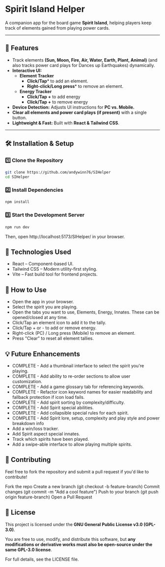 # Spirit Island Helper
A companion app for the board game **Spirit Island**, helping players keep track of elements gained from playing power cards.


---

## 🌟 Features
- Track elements **(Sun, Moon, Fire, Air, Water, Earth, Plant, Animal)** (and also tracks power card plays for Dances up Earthquakes) dynamically.
- **Interactive UI:**  
  - **Element Tracker**
    - **Click/Tap*** to add an element.  
    - **Right-click/Long press*** to remove an element.
  - **Energy Tracker**
    - **Click/Tap +** to add energy
    - **Click/Tap +** to remove energy
- **Device Detection:** Adjusts UI instructions for **PC vs. Mobile.**
- **Clear all elements and power card plays (if present)** with a single button.
- **Lightweight & Fast:** Built with **React & Tailwind CSS**.

---

## 🛠 Installation & Setup

### 1️⃣ Clone the Repository
```sh
git clone https://github.com/andywinn76/SIHelper
cd SIHelper
```

### 2️⃣ Install Dependencies
```sh
npm install
```

### 3️⃣ Start the Development Server
```sh
npm run dev
```

Then, open http://localhost:5173/SIHelper/ in your browser.

## 🎨 Technologies Used
- React – Component-based UI.
- Tailwind CSS – Modern utility-first styling.
- Vite – Fast build tool for frontend projects.

## 📢 How to Use
- Open the app in your browser.
- Select the spirit you are playing.
- Open the tabs you want to use, Elements, Energy, Innates. These can be opened/closed at any time.
- Click/Tap an element icon to add it to the tally.
- Click/Tap + or - to add or remove energy.
- Right-click (PC) / Long press (Mobile) to remove an element.
- Press "Clear" to reset all element tallies.

## 💡 Future Enhancements
- COMPLETE - Add a thumbnail interface to select the spirit you're playing.
- COMPLETE - Add ability to re-order sections to allow user customization.
- COMPLETE - Add a game glossary tab for referencing keywords.
- COMPLETE - Refactor icon keyword names for easier readability and fallback protection if icon load fails.
- COMPLETE - Add spirit sorting by complexity/difficulty.
- COMPLETE - Add Spirit special abilities.
- COMPLETE - Add collapsible special rules for each spirit.
- COMPLETE - Add Spirit lore, setup, complexity and play style and power breakdown info
- Add a win/loss tracker.
- Add Spirit aspect special innates.
- Track which spirits have been played.
- Add a swipe-able interface to allow playing multiple spirits.

## 🤝 Contributing
Feel free to fork the repository and submit a pull request if you'd like to contribute!

Fork the repo
Create a new branch (git checkout -b feature-branch)
Commit changes (git commit -m "Add a cool feature")
Push to your branch (git push origin feature-branch)
Open a Pull Request

## 📜 License
This project is licensed under the **GNU General Public License v3.0 (GPL-3.0)**.  

You are free to use, modify, and distribute this software, but **any modifications or derivative works must also be open-source under the same GPL-3.0 license**.

For full details, see the LICENSE file.


